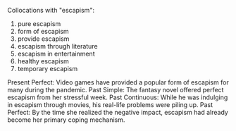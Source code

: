 Collocations with "escapism":

1. pure escapism
2. form of escapism
3. provide escapism
4. escapism through literature
5. escapism in entertainment
6. healthy escapism
7. temporary escapism

Present Perfect: Video games have provided a popular form of escapism for many during the pandemic.
Past Simple: The fantasy novel offered perfect escapism from her stressful week.
Past Continuous: While he was indulging in escapism through movies, his real-life problems were piling up.
Past Perfect: By the time she realized the negative impact, escapism had already become her primary coping mechanism.